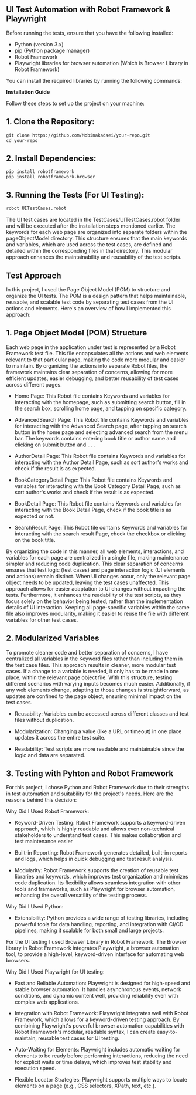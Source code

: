 ## UI Test Automation with Robot Framework & Playwright

Before running the tests, ensure that you have the following installed:

- Python (version 3.x)
- pip (Python package manager)
- Robot Framework
- Playwright libraries for browser automation (Which is Browser Library in Robot Framework)

You can install the required libraries by running the following commands:


**Installation Guide**

Follow these steps to set up the project on your machine:

## 1. Clone the Repository:

    git clone https://github.com/Mobinakadaei/your-repo.git
    cd your-repo

## 2. Install Dependencies:
    pip install robotframework
    pip install robotframework-browser

## 3. Running the Tests (For UI Testing):

   ```sh
   robot UITestCases.robot
   ```


The UI test cases are located in the TestCases/UITestCases.robot folder and will be executed after the installation steps mentioned earlier. The keywords for each web page are organized into separate folders within the pageObjectModel directory. This structure ensures that the main keywords and variables, which are used across the test cases, are defined and detailed within the corresponding files in that directory. This modular approach enhances the maintainability and reusability of the test scripts.

## Test Approach

In this project, I used the Page Object Model (POM) to structure and organize the UI tests. The POM is a design pattern that helps maintainable, reusable, and scalable test code by separating test cases from the UI actions and elements. Here's an overview of how I implemented this approach:

## 1. Page Object Model (POM) Structure

   Each web page in the application under test is represented by a Robot Framework test file. This file encapsulates all the actions and web elements relevant to that particular page, making the code more modular and easier to maintain. By organizing the actions into separate Robot files, the framework maintains clear separation of concerns, allowing for more efficient updates, easier debugging, and better reusability of test cases across different pages.

   * Home Page:
   This Robot file contains Keywords and variables for interacting with the homepage, such as submitting search button, fill in the search box, scrolling home page, and tapping on specific category.

   * AdvancedSearch Page:
   This Robot file contains Keywords and variables for interacting with the Advanced Search page, after tapping on search button in the home page and selecting advanced search from the menu bar. The keywords contains entering book title or author name and clicking on submit button and ... .

   * AuthorDetail Page:
   This Robot file contains Keywords and variables for interacting with the Author Detail Page, such as sort author's works and check if the result is as expected.

   * BookCategoryDetail Page:
   This Robot file contains Keywords and variables for interacting with the Book Category Detail Page, such as sort author's works and check if the result is as expected.

   * BookDetail Page:
   This Robot file contains Keywords and variables for interacting with the Book Detail Page, check if the book title is as expected or not.

   * SearchResult Page:
   This Robot file contains Keywords and variables for interacting with the search result Page, check the checkbox or clicking on the book title.


By organizing the code in this manner, all web elements, interactions, and variables for each page are centralized in a single file, making maintenance simpler and reducing code duplication. This clear separation of concerns ensures that test logic (test cases) and page interaction logic (UI elements and actions) remain distinct. When UI changes occur, only the relevant page object needs to be updated, leaving the test cases unaffected. This approach allows for easier adaptation to UI changes without impacting the tests. Furthermore, it enhances the readability of the test scripts, as they focus solely on the behavior being tested, rather than the implementation details of UI interaction. Keeping all page-specific variables within the same file also improves modularity, making it easier to reuse the file with different variables for other test cases.

## 2. Modularized Variables

  To promote cleaner code and better separation of concerns, I have centralized all variables in the Keyword files rather than including them in the test case files. This approach results in cleaner, more modular test cases. If a change to a variable is needed, it only has to be made in one place, within the relevant page object file. With this structure, testing different scenarios with varying inputs becomes much easier. Additionally, if any web elements change, adapting to those changes is straightforward, as updates are confined to the page object, ensuring minimal impact on the test cases.

  * Reusability: Variables can be accessed across different classes and test files without duplication.

  * Modularization: Changing a value (like a URL or timeout) in one place updates it across the entire test suite.

  * Readability: Test scripts are more readable and maintainable since the logic and data are separated.


## 3. Testing with Pyhton and Robot Framework
  For this project, I chose Python and Robot Framework due to their strengths in test automation and suitability for the project's needs. Here are the reasons behind this decision:
   
   Why Did I Used Robot Framework:

   * Keyword-Driven Testing: 
   Robot Framework supports a keyword-driven approach, which is highly readable and allows even non-technical stakeholders to understand test cases. This makes collaboration and test maintenance easier

   * Built-in Reporting: 
   Robot Framework generates detailed, built-in reports and logs, which helps in quick debugging and test result analysis.

   * Modularity: 
   Robot Framework supports the creation of reusable test libraries and keywords, which improves test organization and minimizes code duplication. Its flexibility allows seamless integration with other tools and frameworks, such as Playwright for browser automation, enhancing the overall versatility of the testing process.

   Why Did I Used Python:
   * Extensibility: 
   Python provides a wide range of testing libraries, including powerful tools for data handling, reporting, and integration with CI/CD pipelines, making it scalable for both small and large projects.


   For the UI testing I used Browser Library in Robot Framework. The Browser library in Robot Framework integrates Playwright, a browser automation tool, to provide a high-level, keyword-driven interface for automating web browsers.
   
   Why Did I Used Playwright for UI testing:
   * Fast and Reliable Automation: 
   Playwright is designed for high-speed and stable browser automation. It handles asynchronous events, network conditions, and dynamic content well, providing reliability even with complex web applications.

   * Integration with Robot Framework: 
   Playwright integrates well with Robot Framework, which allows for a keyword-driven testing approach. By combining Playwright's powerful browser automation capabilities with Robot Framework's modular, readable syntax, I can create easy-to-maintain, reusable test cases for UI testing.
  
   * Auto-Waiting for Elements: 
   Playwright includes automatic waiting for elements to be ready before performing interactions, reducing the need for explicit waits or time delays, which improves test stability and execution speed.

   * Flexible Locator Strategies: 
   Playwright supports multiple ways to locate elements on a page (e.g., CSS selectors, XPath, text, etc.).



